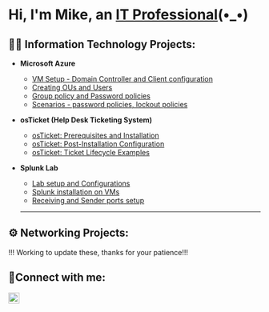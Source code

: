 <h1>Hi, I'm Mike, an <a href="https://linkedin.com/in/mikegahigana">IT Professional</a>(•_•)</h1>

<h2>👨‍💻 Information Technology Projects:</h2>

- <b>Microsoft Azure</b>
  - [VM Setup - Domain Controller and Client configuration](https://github.com/Mikegah24/lab-setup)
  - [Creating OUs and Users](https://github.com/Mikegah24/User-Creation)
  - [Group policy and Password policies](https://github.com/Mikegah24/Group-policy)
  - [Scenarios - password policies, lockout policies ](https://github.com/Mikegah24/ad-scenarios)

- <b>osTicket (Help Desk Ticketing System)</b>
  - [osTicket: Prerequisites and Installation](https://github.com/Mikegah24/osticket-prereqs)
  - [osTicket: Post-Installation Configuration](https://github.com/Mikegah24/post-install-config)
  - [osTicket: Ticket Lifecycle Examples](https://github.com/Mikegah24/ticket-lifecycle)

- <b>Splunk Lab</b>  
  - [Lab setup and Configurations](https://github.com/Mikegah24/Splunk-Lab)
  - [Splunk installation on VMs](https://github.com/Mikegah24/Splunk-Lab)
  - [Receiving and Sender ports setup](https://github.com/Mikegah24/Splunk-Lab)
 
  ------------------------------------------------------------------------------------------------------

 <h2>⚙ Networking Projects:</h2>
  !!! Working to update these, thanks for your patience!!!
 
<h2>🤳Connect with me:</h2>


[<img align="left" alt="Mike | LinkedIn" width="22px" src="https://cdn.jsdelivr.net/npm/simple-icons@v3/icons/linkedin.svg" />][linkedin]



[linkedin]: https://linkedin.com/in/mikegahigana
